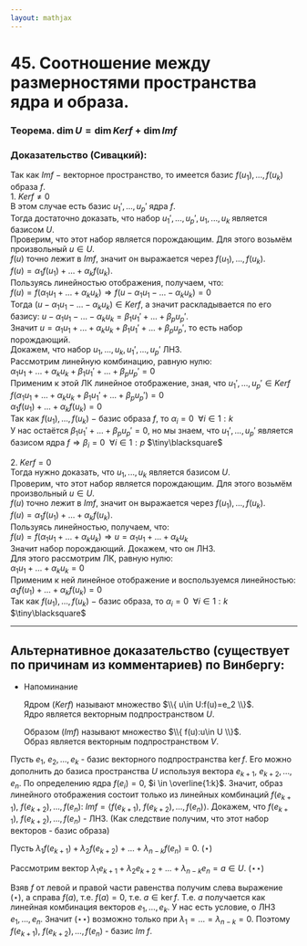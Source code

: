 ```yaml
---  
layout: mathjax  
---  
```

  
# 45. Соотношение между размерностями пространства ядра и образа.  
  
### Теорема. $\dim U=\dim Kerf+\dim Im f$  
  
### Доказательство (Сивацкий):  
Так как $Imf~-~$векторное пространство, то имеется базис $f(u_1),...,f(u_k)$ образа $f$.  
$1.$ $Kerf\ne0$  
В этом случае есть базис $u_1',...,u_p'$ ядра $f$.  
Тогда достаточно доказать, что набор $u_1',...,u_p',u_1,...,u_k$ является базисом $U$.  
Проверим, что этот набор является порождающим. Для этого возьмём произвольный $u\in U$.  
$f(u)$ точно лежит в $Imf$, значит он выражается через $f(u_1),...,f(u_k)$.  
$f(u)=\alpha_1f(u_1)+...+\alpha_kf(u_k)$.  
Пользуясь линейностью отображения, получаем, что:  
$f(u)=f(\alpha_1u_1+...+\alpha_ku_k)\Rightarrow f(u-\alpha_1u_1-...-\alpha_ku_k)=0$  
Тогда $(u-\alpha_1u_1-...-\alpha_ku_k)\in Ker f$, а значит раскладывается по его базису: $u-\alpha_1u_1-...-\alpha_ku_k=\beta_1u_1'+...+\beta_pu_p'$.  
Значит $u=\alpha_1u_1+...+\alpha_ku_k+\beta_1u_1'+...+\beta_pu_p'$, то есть набор порождающий.  
Докажем, что набор $u_1,...,u_k,u_{1}',...,u_p'$ ЛНЗ.  
Рассмотрим линейную комбинацию, равную нулю:  
$\alpha_1u_1 +...+\alpha_ku_k+\beta_1u_1'+...+\beta_pu_p'=0$  
Применим к этой ЛК линейное отображение, зная, что $u_{1}',...,u_p'\in Ker f$  
$f(\alpha_1u_1 +...+\alpha_ku_k+\beta_1u_1'+...+\beta_pu_p')=0$  
$\alpha_1f(u_1)+...+\alpha_kf(u_k)=0$  
Так как $f(u_1),...,f(u_k)~-~$базис образа $f$, то $\alpha_i=0  ~~  \forall i\in 1:k$  
У нас остаётся $\beta_1u_1'+...+\beta_pu_p'=0$, но мы знаем, что $u_1',...,u_p'$ является базисом ядра $f\Rightarrow\beta_i=0 ~~ \forall i\in1:p$  $\tiny\blacksquare$  
  
$2.$  $Kerf=0$  
Тогда нужно доказать, что $u_1,...,u_k$ является базисом $U$.  
Проверим, что этот набор является порождающим. Для этого возьмём произвольный $u\in U$.  
$f(u)$ точно лежит в $Imf$, значит он выражается через $f(u_1),...,f(u_k)$.  
$f(u)=\alpha_1f(u_1)+...+\alpha_kf(u_k)$.  
Пользуясь линейностью, получаем, что:  
$f(u)=f(\alpha_1u_1+...+\alpha_ku_k)\Rightarrow u =\alpha_1u_1+...+\alpha_ku_k$  
Значит набор порождающий. Докажем, что он ЛНЗ.  
Для этого рассмотрим ЛК, равную нулю:  
$\alpha_1u_1 +...+\alpha_ku_k=0$  
Применим к ней линейное отображение и воспользуемся линейностью:  
$\alpha_1f(u_1)+...+\alpha_kf(u_k)=0$  
Так как $f(u_1),...,f(u_k)~-~$базис образа, то $\alpha_i=0 ~~ \forall i\in1:k$  $\tiny\blacksquare$  
  
---  
  
## Альтернативное доказательство (существует по причинам из комментариев) по Винбергу:  
  
- Напоминание  
  
    Ядром $(Ker f)$ называют множество $\\{ u\in U:f(u)=e_2 \\}$.  
    Ядро является векторным подпространством $U$.  
  
    Образом $(Imf)$ называют множество $\\{ f(u):u\in U \\}$.  
    Образ является векторным подпространством $V$.  
  
  
Пусть $e_1,\ e_2, \dots , e_k$ - базис векторного подпространства $\ker f$. Его можно дополнить до базиса пространства $U$ используя вектора $e_{k+1}, \ e_{k+2}, \dots, e_n$. По определению ядра $f(e_i)=0$, $i \in \overline{1:k}$. Значит, образ линейного отображения состоит только из линейных комбинаций $f(e_{k+1}), \ f(e_{k+2}), \dots, f(e_n)$: $Im f = \langle f(e_{k+1}), \ f(e_{k+2}), \dots, f(e_n) \rangle$. Докажем, что $f(e_{k+1}), \ f(e_{k+2}), \dots, f(e_n)$ - ЛНЗ. (Как следствие получим, что этот набор векторов - базис образа)  
  
Пусть $\lambda_1 f(e_{k+1}) + \lambda_2 f(e_{k+2}) + \dots + \lambda_{n-k} f(e_{n}) = 0$. $(\star)$  
  
Рассмотрим вектор $\lambda_1 e_{k+1} + \lambda_2 e_{k+2} + \dots + \lambda_{n-k} e_{n} = a \in U$. $(\star \star)$  
  
Взяв $f$ от левой и правой части равенства получим слева выражение $(\star)$, а справа $f(a)$, т.е. $f(a) = 0$, т.е. $a \in \ker f$. Т.е. $a$ получается как линейная комбинация векторов $e_1, \dots, e_k$. У нас есть условие, о ЛНЗ $e_1, \dots, e_n$. Значит $(\star \star)$ возможно только при $\lambda_1 = \dots = \lambda_{n-k} = 0$. Поэтому $f(e_{k+1}), \ f(e_{k+2}), \dots, f(e_n)$ - базис $Im \ f$.  
